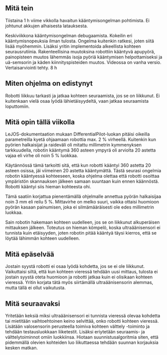 ## Mitä tein

Tiistaina 1 h viime vikkolla havaitun kääntymisongelman pohtimista. Ei johtunut akkujen alhaisesta latauksesta.

Keskiviikkona kääntymisongelman debugaamista. Kokeilin eri kääntymisnopeuksia ilman tulosta. Ongelma kuitenkin ratkesi, joten
siitä lisää myöhemmin. Lisäksi yritin implementoida alkeellista kohteen seurausrutiinia. Rakenteellisina muutoksina robottiin 
kääntyvä apupyörä, painopisteen muutos lähemmäs isoja pyöriä kääntymisen helpottamiseksi ja uä-semsorin ja käden 
kiinnityspisteiden muutos. Videossa on vanha versio. Vertaisarviointi tehty. 8 h

## Miten ohjelma on edistynyt

Robotti liikkuu tarkasti ja jatkaa kohteen seuraamista, jos se on liikkunut. Ei kuitenkaan vielä osaa lyödä lähietäisyydeltä, 
vaan jatkaa seuraamista loputtomiin.

## Mitä opin tällä viikolla

LeJOS-dokumentaation mukaan DifferentialPilot-luokan pitäisi oikeilla parametreilla kyetä ohjaamaan robottia max. 2 % 
virheellä. Kuitenkin kun pyörien halkaisijat ja raideväli oli mitattu millimetrin kymmenyksen tarkkuudella, robotin kääntymä
360 asteen ympyrä oli arviolta 20 astetta vajaa eli virhe oli noin 5 % luokkaa. 

Käytännössä tämä tarkoitti sitä, että kun robotti kääntyi 360 astetta 20 asteen osissa, jäi viimeinen 20 astetta kääntymättä.
Tästä seurasi ongelmia robotin kääntyessä kohteeseen, koska ohjelma olettaa että robotti osoittaa ympäristön skannauksen jälkeen
samaan suuntaan kuin ennen käännöstä. Robotti kääntyi siis hieman kohteesta ohi.

Tämä saatiin korjattua pienentämällä ohjelmalle annettua pyörän halkaisijaa noin 3 mm eli reilu 5 %. Mittavirhe on melko suuri,
vaikka ottaisi huomioon pyörän kasaan painumisen, joka ei silmämääräisesti ole edes millimetrin luokkaa. 

Sain robotin hakemaan kohteen uudelleen, jos se on liikkunut alkuperäisen mittauksen jälkeen. Toteutus on hieman kömpelö, koska 
ultraäänisensori ei tunnista kuin etäisyyden, joten robotin pitää kääntyä täysi kierros, että se löytää lähimmän kohteen 
uudelleen.

## Mitä epäselvää

Jostain syystä robotti ei osaa lyödä kohdetta, jos se ei ole liikkunut. Vaikuttaisi siltä, että kun kohteen vieressä tehdään 
uusi mittaus, tulosta ei jostain syystä oteta huomioon ja robotti jatkaa kuin ei olisikaan kohteen vieressä. Yritin korjata 
tätä myös siirtämällä ultraäänisensorin alemmas, mutta tällä ei ollut vaikutusta.

## Mitä seuraavaksi

Yritetään keksiä miksi ultraäänisensori ei tunnista vieressä olevaa kohdetta tai mietitään vaihtoehtoinen keino selvittää, 
onko robotti kohteen vieressä. Lisätään valosensorin perusteella toimiva kohteen välttely -toiminto ja tehdään testausluokkaan
liiketestit. Lisäksi eriytetään seuraamis- ja välttelytoiminnot omiin luokkiinsa. Hiotaan suunnistusalgoritmia siten, että 
pidemmällä olevien kohteiden luo liikuttaessa tehdään suunnan korjauksia kesken matkan.
